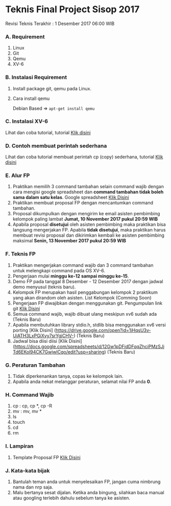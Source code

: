 # Teknis Final Project Sisop 2017

Revisi Teknis Terakhir : 1 Desember 2017 06:00 WIB

### A. Requirement
1. Linux
2. Git
3. Qemu
4. XV-6


### B. Instalasi Requirement
1. Install package git, qemu pada Linux.
2. Cara install qemu

    Debian Based => `apt-get install qemu`

### C. Instalasi XV-6
Lihat dan coba tutorial, tutorial [Klik disini](https://www.youtube.com/watch?v=ktkAlbcoz7o)

### D. Contoh membuat perintah sederhana
Lihat dan coba tutorial membuat perintah cp (copy) sederhana, tutorial [Klik disini](https://www.youtube.com/watch?v=ny56yjshACY)

### E. Alur FP
1. Praktikan memilih 3 command tambahan selain command wajib dengan cara mengisi google spreadsheet dan **command tambahan tidak boleh sama dalam satu kelas**. Google spreadsheet [Klik Disini](https://docs.google.com/spreadsheets/d/1GlJD_l0Z_YBsoPyzIXhuazMVJQ5xSCNAf6b5t9vKfuo/edit?usp=sharing)
2. Praktikan membuat proposal FP dengan mencantumkan command tambahan.
3. Proposal dikumpulkan dengan mengirim ke email asisten pembimbing kelompok paling lambat **Jumat, 10 November 2017 pukul 20:59 WIB**
4. Apabila proposal **disetujui** oleh asisten pembimbing maka praktikan bisa langsung mengerjakan FP. Apabila **tidak disetujui**, maka praktikan harus membuat revisi proposal dan dikirimkan kembali ke asisten pembimbing maksimal **Senin, 13 November 2017 pukul 20:59 WIB**

### F. Teknis FP
1. Praktikan mengerjakan command wajib dan 3 command tambahan untuk melengkapi command pada OS XV-6.
2. Pengerjaan mulai **minggu ke-12 sampai minggu ke-15**.
3. Demo FP pada tanggal 8 Desember - 12 Desember 2017 dengan jadwal demo menyusul (teknis baru).
4. Kelompok FP merupakan hasil penggabungan kelompok 2 praktikum yang akan dirandom oleh asisten. List Kelompok (Comming Soon)
5. Pengerjaan FP diwajibkan dengan menggunakan git. Pengumpulan link git [Klik Disini](https://drive.google.com/open?id=1GlJD_l0Z_YBsoPyzIXhuazMVJQ5xSCNAf6b5t9vKfuo)
6. Semua command wajib, wajib dibuat ulang meskipun xv6 sudah ada (Teknis Baru)
7. Apabila membutuhkan library stdio.h, stdlib bisa menggunakan xv6 versi porting [Klik Disini] (https://drive.google.com/open?id=1jHqsU3v-UiATH3LxPGiXyy7srYgjCHV-) (Teknis Baru)
8. Jadwal bisa diisi diisi [Klik Disini] (https://docs.google.com/spreadsheets/d/12Gw1pDFidDFqqZhciPMzSJjTd6EKol94CK7GwjwlCqo/edit?usp=sharing) (Teknis Baru)

### G. Peraturan Tambahan
1. Tidak diperkenankan tanya, copas ke kelompok lain.
2. Apabila anda nekat melanggar peraturan, selamat nilai FP anda **0**. 

### H. Command Wajib
1. cp : cp, cp *, cp -R
2. mv : mv, mv *
3. ls
4. touch
5. cd
6. rm

### I. Lampiran
1. Template Proposal FP [Klik Disini](https://drive.google.com/open?id=0BzdVEYDk1QBGeHhUX2xKR0RaelU)

### J. Kata-kata bijak
1. Bantulah teman anda untuk menyelesaikan FP, jangan cuma nimbrung nama dan nrp saja.
2. Malu bertanya sesat dijalan. Ketika anda bingung, silahkan baca manual atau googling terlebih dahulu sebelum tanya ke asisten.




